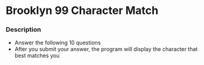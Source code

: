 # Brooklyn 99 Character Match

### Description

* Answer the following 10 questions 
* After you submit your answer, the program will display the character that best matches you